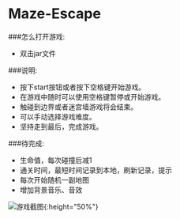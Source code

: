 # Maze-Escape

###怎么打开游戏:
* 双击jar文件

###说明:
* 按下start按钮或者按下空格键开始游戏。
* 在游戏中随时可以使用空格键暂停或开始游戏。
* 触碰到边界或者迷宫墙游戏将会结束。
* 可以手动选择游戏难度。
* 坚持走到最后，完成游戏。



###待完成:
* 生命值，每次碰撞后减1
* 通关时间，最短时间记录到本地，刷新记录，提示
* 每次开始随机一副地图
* 增加背景音乐、音效

![ 游戏截图](https://cdn.nlark.com/yuque/0/2021/png/379666/1627384482533-f65d3af2-13a9-4a7e-8710-6bb75a52d528.png){:height="50%"}
